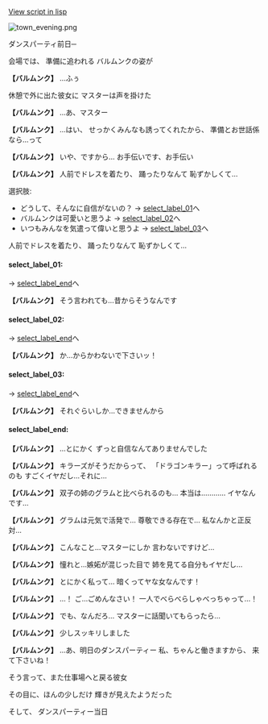 [View script in lisp](../scripts/10091202.txt)

![town_evening.png](../images/backgrounds/town_evening.png)

ダンスパーティ前日─

会場では、
準備に追われる
バルムンクの姿が

**【バルムンク】**
…ふぅ

休憩で外に出た彼女に
マスターは声を掛けた

**【バルムンク】**
…あ、マスター

**【バルムンク】**
…はい、
せっかくみんなも誘ってくれたから、
準備とお世話係なら…って

**【バルムンク】**
いや、ですから…
お手伝いです、お手伝い

**【バルムンク】**
人前でドレスを着たり、
踊ったりなんて
恥ずかしくて…

選択肢:
- どうして、そんなに自信がないの？ → [select_label_01](#select_label_01)へ
- バルムンクは可愛いと思うよ → [select_label_02](#select_label_02)へ
- いつもみんなを気遣って偉いと思うよ → [select_label_03](#select_label_03)へ

人前でドレスを着たり、
踊ったりなんて
恥ずかしくて…

#### select_label_01:
 → [select_label_end](#select_label_end)へ

**【バルムンク】**
そう言われても…昔からそうなんです

#### select_label_02:
 → [select_label_end](#select_label_end)へ

**【バルムンク】**
か…からかわないで下さいッ！

#### select_label_03:
 → [select_label_end](#select_label_end)へ

**【バルムンク】**
それぐらいしか…できませんから

#### select_label_end:

**【バルムンク】**
…とにかく
ずっと自信なんてありませんでした

**【バルムンク】**
キラーズがそうだからって、
「ドラゴンキラー」って呼ばれるのも
すごくイヤだし…それに…

**【バルムンク】**
双子の姉のグラムと比べられるのも…
本当は…………
イヤなんです…

**【バルムンク】**
グラムは元気で活発で…
尊敬できる存在で…
私なんかと正反対…

**【バルムンク】**
こんなこと…マスターにしか
言わないですけど…

**【バルムンク】**
憧れと…嫉妬が混じった目で
姉を見てる自分もイヤだし…

**【バルムンク】**
とにかく私って…
暗くってヤな女なんです！

**【バルムンク】**
…！
ご…ごめんなさい！
一人でべらべらしゃべっちゃって…！

**【バルムンク】**
でも、なんだろ…
マスターに話聞いてもらったら…

**【バルムンク】**
少しスッキリしました

**【バルムンク】**
…あ、明日のダンスパーティー
私、ちゃんと働きますから、
来て下さいね！

そう言って、また仕事場へと戻る彼女

その目に、ほんの少しだけ
輝きが見えたようだった

そして、
ダンスパーティー当日